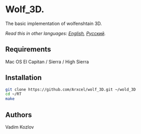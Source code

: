 # Wolf_3D.
The basic implementation of wolfenshtain 3D.

*Read this in other languages: [English](README.md), [Русский](README-ru.md).*

## Requirements

Mac OS El Capitan / Sierra / High Sierra

## Installation

```bash
git clone https://github.com/Arxcel/wolf_3D.git ~/wold_3D
cd ~/RT
make
```
## Authors
Vadim Kozlov

